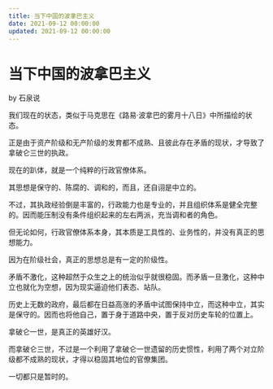 ```yaml
---
title: 当下中国的波拿巴主义
date: 2021-09-12 00:00:00
updated: 2021-09-12 00:00:00
---
```


# 当下中国的波拿巴主义

by 石泉说

我们现在的状态，类似于马克思在《路易·波拿巴的雾月十八日》中所描绘的状态。

正是由于资产阶级和无产阶级的发育都不成熟、且彼此存在矛盾的现状，才导致了拿破仑三世的执政。

现在的趴体，就是一个纯粹的行政官僚体系。

其思想是保守的、陈腐的、调和的，而且，还自诩是中立的。

不过，其执政经验倒是丰富的，行政能力也是专业的，并且组织体系是健全完整的。因而能压制没有条件组织起来的左右两派，充当调和者的角色。

但无论如何，行政官僚体系本身，其本质是工具性的、业务性的，并没有真正的思想能力。

因为在阶级社会，真正的思想总是有一定的阶级性。

矛盾不激化，这种超然于众生之上的统治似乎就很稳固。而矛盾一旦激化，这种中立也就化为空想，因为现实逼迫他们表态、站队。

历史上无数的政府，最后都在日益高涨的矛盾中试图保持中立，而这种中立，其实是保守的。因而也将他自己，置于身于道路中央，置于反对历史车轮的位置上。

拿破仑一世，是真正的英雄好汉。

而拿破仑三世，不过是一个利用了拿破仑一世遗留的历史惯性，利用了两个对立阶级都不成熟的现状，才得以稳固其地位的官僚集团。

一切都只是暂时的。
